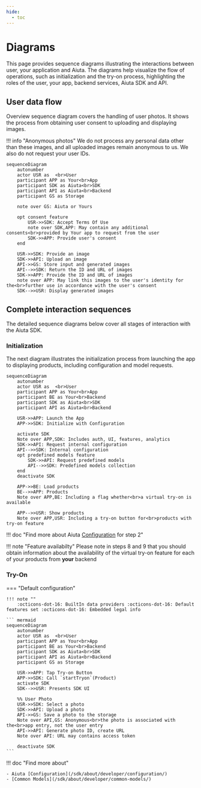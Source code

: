```yaml
---
hide:
  - toc
---
```

# Diagrams

This page provides sequence diagrams illustrating the interactions between user, your application and Aiuta. The diagrams help visualize the flow of operations, such as initialization and the try-on process, highlighting the roles of the user, your app, backend services, Aiuta SDK and API.

## User data flow

Overview sequence diagram covers the handling of user photos. It shows the process from obtaining user consent to uploading and displaying images. 

!!! info "Anonymous photos" 
    We do not process any personal data other than these images, and all uploaded images remain anonymous to us. We also do not request your user IDs.

```mermaid
sequenceDiagram
    autonumber
    actor USR as ⠀<br>User
    participant APP as Your<br>App
    participant SDK as Aiuta<br>SDK
    participant API as Aiuta<br>Backend
    participant GS as Storage

    note over GS: Aiuta or Yours

    opt consent feature
        USR->>SDK: Accept Terms Of Use
        note over SDK,APP: May contain any additional consents<br>provided by Your app to request from the user
        SDK->>APP: Provide user's consent
    end

    USR->>SDK: Provide an image
    SDK->>API: Upload an image
    API->>GS: Store input and generated images
    API-->>SDK: Return the ID and URL of images
    SDK->>APP: Provide the ID and URL of images
    note over APP: May link this images to the user's identity for the<br>further use in accordance with the user's consent
    SDK-->>USR: Display generated images
```

## Complete interaction sequences

The detailed sequence diagrams below cover all stages of interaction with the Aiuta SDK.

### Initialization

The next diagram illustrates the initialization process from launching the app to displaying products, including configuration and model requests.

``` mermaid
sequenceDiagram
    autonumber
    actor USR as ⠀<br>User
    participant APP as Your<br>App
    participant BE as Your<br>Backend
    participant SDK as Aiuta<br>SDK
    participant API as Aiuta<br>Backend

    USR->>APP: Launch the App
    APP->>SDK: Initialize with Configuration

    activate SDK
    Note over APP,SDK: Includes auth, UI, features, analytics
    SDK->>API: Request internal configuration
    API-->>SDK: Internal configuration
    opt predefined models feature
        SDK->>API: Request predefined models
        API-->>SDK: Predefined models collection
    end
    deactivate SDK

    APP->>BE: Load products
    BE-->>APP: Products
    Note over APP,BE: Including a flag whether<br>a virtual try-on is available

    APP-->>USR: Show products
    Note over APP,USR: Including a try-on button for<br>products with try-on feature
```

!!! doc "Find more about Aiuta [Configuration](/sdk/about/developer/configuration/) for step 2"

!!! note "Feature availabilty"
    Please note in steps 8 and 9 that you should obtain information about the availability of the virtual try-on feature for each of your products from __your__ backend

### Try-On

=== "Default configuration"
    
    !!! note ""
        :octicons-dot-16: BuiltIn data providers :octicons-dot-16: Default features set :octicons-dot-16: Embedded legal info
    
    ``` mermaid
    sequenceDiagram
        autonumber
        actor USR as ⠀<br>User
        participant APP as Your<br>App
        participant BE as Your<br>Backend
        participant SDK as Aiuta<br>SDK
        participant API as Aiuta<br>Backend
        participant GS as Storage

        USR->>APP: Tap Try-on Button
        APP->>SDK: Call `startTryon`(Product)
        activate SDK
        SDK-->>USR: Presents SDK UI

        %% User Photo
        USR->>SDK: Select a photo
        SDK->>API: Upload a photo
        API->>GS: Save a photo to the storage
        Note over API,GS: Anonymous<br>the photo is associated with the<br>app entry, not the user entry
        API->>API: Generate photo ID, create URL
        Note over API: URL may contains access token
        
        deactivate SDK
    ```


!!! doc "Find more about"
    
    - Aiuta [Configuration](/sdk/about/developer/configuration/) 
    - [Common Models](/sdk/about/developer/common-models/)
